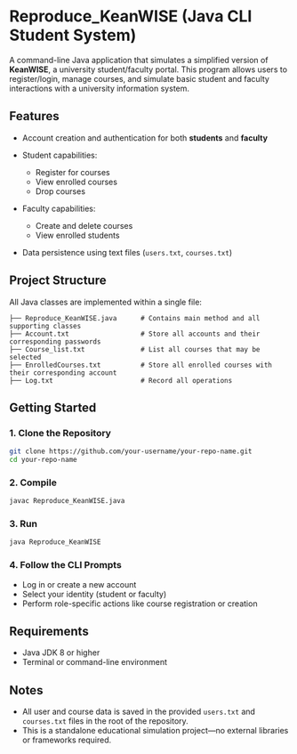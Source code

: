 # Reproduce\_KeanWISE (Java CLI Student System)

A command-line Java application that simulates a simplified version of **KeanWISE**, a university student/faculty portal. This program allows users to register/login, manage courses, and simulate basic student and faculty interactions with a university information system.

## Features

* Account creation and authentication for both **students** and **faculty**
* Student capabilities:

  * Register for courses
  * View enrolled courses
  * Drop courses
* Faculty capabilities:

  * Create and delete courses
  * View enrolled students
* Data persistence using text files (`users.txt`, `courses.txt`)

## Project Structure

All Java classes are implemented within a single file:

```
├── Reproduce_KeanWISE.java      # Contains main method and all supporting classes
├── Account.txt                  # Store all accounts and their corresponding passwords
├── Course_list.txt              # List all courses that may be selected
├── EnrolledCourses.txt          # Store all enrolled courses with their corresponding account
├── Log.txt                      # Record all operations
```

## Getting Started

### 1. Clone the Repository

```bash
git clone https://github.com/your-username/your-repo-name.git
cd your-repo-name
```

### 2. Compile

```bash
javac Reproduce_KeanWISE.java
```

### 3. Run

```bash
java Reproduce_KeanWISE
```

### 4. Follow the CLI Prompts

* Log in or create a new account
* Select your identity (student or faculty)
* Perform role-specific actions like course registration or creation

## Requirements

* Java JDK 8 or higher
* Terminal or command-line environment

## Notes

* All user and course data is saved in the provided `users.txt` and `courses.txt` files in the root of the repository.
* This is a standalone educational simulation project—no external libraries or frameworks required.
